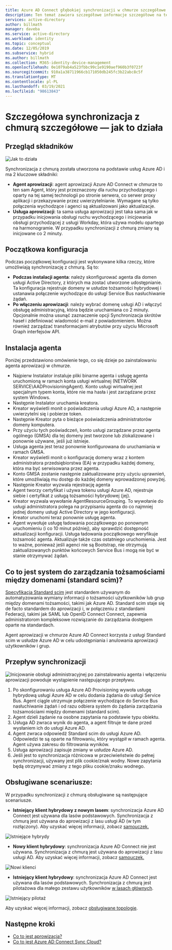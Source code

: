 ```yaml
---
title: Azure AD Connect głębokiej synchronizacji w chmurze szczegółowe — jak to działa
description: Ten temat zawiera szczegółowe informacje szczegółowe na temat działania synchronizacji z chmurą.
services: active-directory
author: billmath
manager: daveba
ms.service: active-directory
ms.workload: identity
ms.topic: conceptual
ms.date: 12/05/2019
ms.subservice: hybrid
ms.author: billmath
ms.collection: M365-identity-device-management
ms.openlocfilehash: 0e1079ab4a523fbbc99c1e9190aef960b3f0723f
ms.sourcegitcommit: 910a1a38711966cb171050db245fc3b22abc8c5f
ms.translationtype: MT
ms.contentlocale: pl-PL
ms.lasthandoff: 03/19/2021
ms.locfileid: "98613843"
---
```

# <a name="cloud-sync-deep-dive---how-it-works"></a>Szczegółowa synchronizacja z chmurą szczegółowe — jak to działa

## <a name="overview-of-components"></a>Przegląd składników

![Jak to działa](media/concept-how-it-works/how-1.png)

Synchronizacja z chmurą została utworzona na podstawie usług Azure AD i ma 2 kluczowe składniki:

- **Agent aprowizacji**: agent aprowizacji Azure AD Connect w chmurze to ten sam Agent, który jest przeznaczony dla ruchu przychodzącego i oparty na tej samej technologii po stronie serwera, co serwer proxy aplikacji i przekazywanie przez uwierzytelnianie. Wymagane są tylko połączenia wychodzące i agenci są aktualizowani jako aktualizacje. 
- **Usługa aprowizacji**: ta sama usługa aprowizacji jest taka sama jak w przypadku inicjowania obsługi ruchu wychodzącego i inicjowania obsługi przychodzącej z usługi Workday, która używa modelu opartego na harmonogramie. W przypadku synchronizacji z chmurą zmiany są inicjowane co 2 minuty.


## <a name="initial-setup"></a>Początkowa konfiguracja
Podczas początkowej konfiguracji jest wykonywane kilka rzeczy, które umożliwiają synchronizację z chmurą.  Są to: 

- **Podczas instalacji agenta**: należy skonfigurować agenta dla domen usługi Active Directory, z których ma zostać utworzone udostępnianie.  Ta konfiguracja rejestruje domeny w usłudze tożsamości hybrydowej i ustanawia połączenie wychodzące do usługi Service Bus nasłuchiwanie żądań.
- **Po włączeniu aprowizacji**: należy wybrać domenę usługi AD i włączyć obsługę administracyjną, która będzie uruchamiana co 2 minuty. Opcjonalnie można usunąć zaznaczenie opcji Synchronizacja skrótów haseł i zdefiniować wiadomość e-mail z powiadomieniem. Można również zarządzać transformacjami atrybutów przy użyciu Microsoft Graph interfejsów API.


## <a name="agent-installation"></a>Instalacja agenta
Poniżej przedstawiono omówienie tego, co się dzieje po zainstalowaniu agenta aprowizacji w chmurze.

- Najpierw Instalator instaluje pliki binarne agenta i usługę agenta uruchomioną w ramach konta usługi wirtualnej (NETWORK SERVICE\AADProvisioningAgent).  Konto usługi wirtualnej jest specjalnym typem konta, które nie ma hasła i jest zarządzane przez system Windows.
- Następnie Instalator uruchamia kreatora.
- Kreator wyświetli monit o poświadczenia usługi Azure AD, a następnie uwierzytelni się i pobierze token.
- Następnie Kreator pyta o bieżące poświadczenia administratorów domeny komputera.
- Przy użyciu tych poświadczeń, konto usługi zarządzane przez agenta ogólnego (GMSA) dla tej domeny jest tworzone lub zlokalizowane i ponownie używane, jeśli już istnieje.
- Usługa agenta jest teraz ponownie konfigurowana do uruchamiania w ramach GMSA.
- Kreator wyświetli monit o konfigurację domeny wraz z kontem administratora przedsiębiorstwa (EA) w przypadku każdej domeny, która ma być serwisowana przez agenta.
- Konto GMSA zostanie następnie zaktualizowane przy użyciu uprawnień, które umożliwiają mu dostęp do każdej domeny wprowadzonej powyżej.
- Następnie Kreator wyzwala rejestrację agenta
- Agent tworzy certyfikat i używa tokenu usługi Azure AD, rejestruje siebie i certyfikat z usługą tożsamości hybrydowej (jej).
- Kreator wyzwala wywołanie AgentResourceGrouping. To wywołanie do usługi administratora polega na przypisaniu agenta do co najmniej jednej domeny usługi Active Directory w jego konfiguracji.
- Kreator uruchomi teraz ponownie usługę agenta.
- Agent wywołuje usługę ładowania początkowego po ponownym uruchomieniu (i co 10 minut później), aby sprawdzić dostępność aktualizacji konfiguracji.  Usługa ładowania początkowego weryfikuje tożsamość agenta.  Aktualizuje także czas ostatniego uruchomienia.  Jest to ważne, ponieważ jeśli agenci nie są Bootstrap, nie otrzymują zaktualizowanych punktów końcowych Service Bus i mogą nie być w stanie otrzymywać żądań. 


## <a name="what-is-system-for-cross-domain-identity-management-scim"></a>Co to jest system do zarządzania tożsamościami między domenami (standard scim)?

[Specyfikacja Standard scim](https://tools.ietf.org/html/draft-scim-core-schema-01) jest standardem używanym do automatyzowania wymiany informacji o tożsamości użytkowników lub grup między domenami tożsamości, takimi jak Azure AD. Standard scim staje się de facto standardem do aprowizacji i, w połączeniu z standardami Federacji, takimi jak SAML lub OpenID Connect Connect, zapewnia administratorom kompleksowe rozwiązanie do zarządzania dostępem oparte na standardach.

Agent aprowizacji w chmurze Azure AD Connect korzysta z usługi Standard scim w usłudze Azure AD w celu udostępniania i anulowania aprowizacji użytkowników i grup.

## <a name="synchronization-flow"></a>Przepływ synchronizacji
![Inicjowanie obsługi administracyjnej ](media/concept-how-it-works/provisioning-4.png) po zainstalowaniu agenta i włączeniu aprowizacji powoduje wystąpienie następującego przepływu.

1.  Po skonfigurowaniu usługa Azure AD Provisioning wywoła usługę hybrydową usługi Azure AD w celu dodania żądania do usługi Service Bus. Agent ciągle utrzymuje połączenie wychodzące do Service Bus nasłuchiwanie żądań i od razu odbiera system do żądania zarządzania tożsamościami między domenami (standard scim). 
2.  Agent dzieli żądanie na osobne zapytania na podstawie typu obiektu. 
3.  Usługa AD zwraca wynik do agenta, a agent filtruje te dane przed wysłaniem ich do usługi Azure AD.  
4.  Agent zwraca odpowiedź Standard scim do usługi Azure AD.  Odpowiedzi te są oparte na filtrowaniu, który wystąpił w ramach agenta.  Agent używa zakresu do filtrowania wyników. 
5.  Usługa aprowizacji zapisuje zmiany w usłudze Azure AD.
6. Jeśli jest to synchronizacja różnicowa w przeciwieństwie do pełnej synchronizacji, używany jest plik cookie/znak wodny. Nowe zapytania będą otrzymywać zmiany z tego pliku cookie/znaku wodnego.

## <a name="supported-scenarios"></a>Obsługiwane scenariusze:
W przypadku synchronizacji z chmurą obsługiwane są następujące scenariusze.


- **Istniejący klient hybrydowy z nowym lasem**: synchronizacja Azure AD Connect jest używana dla lasów podstawowych. Synchronizacja z chmurą jest używana do aprowizacji z lasu usługi AD (w tym rozłączony). Aby uzyskać więcej informacji, zobacz [samouczek.](tutorial-existing-forest.md)

 ![Istniejące hybrydy](media/tutorial-existing-forest/existing-forest-new-forest-2.png)
- **Nowy klient hybrydowy**: synchronizacja Azure AD Connect nie jest używana. Synchronizacja z chmurą jest używana do aprowizacji z lasu usługi AD.  Aby uzyskać więcej informacji, zobacz [samouczek.](tutorial-single-forest.md)
 
 ![Nowi klienci](media/tutorial-single-forest/diagram-2.png)

- **Istniejący klient hybrydowy**: synchronizacja Azure AD Connect jest używana dla lasów podstawowych. Synchronizacja z chmurą jest pilotażowa dla małego zestawu użytkowników [w lasach głównych](tutorial-existing-forest.md).

 ![Istniejący pilotaż](media/tutorial-migrate-aadc-aadccp/diagram-2.png)

Aby uzyskać więcej informacji, zobacz [obsługiwane topologie](plan-cloud-sync-topologies.md).



## <a name="next-steps"></a>Następne kroki 

- [Co to jest aprowizacja?](what-is-provisioning.md)
- [Co to jest Azure AD Connect Sync Cloud?](what-is-cloud-sync.md)

